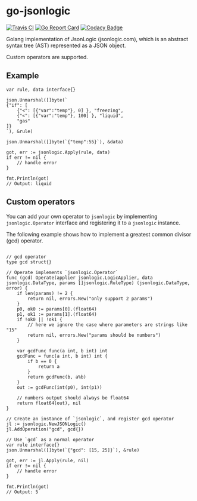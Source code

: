 # go-jsonlogic

[![Travis CI](https://travis-ci.org/HuanTeng/go-jsonlogic.svg?branch=master)](https://travis-ci.org/HuanTeng/go-jsonlogic)
[![Go Report Card](https://goreportcard.com/badge/github.com/HuanTeng/go-jsonlogic)](https://goreportcard.com/report/github.com/HuanTeng/go-jsonlogic)
[![Codacy Badge](https://api.codacy.com/project/badge/Grade/3e9df51b227c47b6b903a2a78ae62072)](https://www.codacy.com/app/the729/go-jsonlogic?utm_source=github.com&amp;utm_medium=referral&amp;utm_content=HuanTeng/go-jsonlogic&amp;utm_campaign=Badge_Grade)

Golang implementation of JsonLogic (jsonlogic.com), which is an abstract syntax tree (AST) represented as a JSON object. 

Custom operators are supported.

## Example

```golang
var rule, data interface{}

json.Unmarshal([]byte(`
{"if": [
	{"<": [{"var":"temp"}, 0] }, "freezing",
	{"<": [{"var":"temp"}, 100] }, "liquid",
	"gas"
]}
`), &rule)

json.Unmarshal([]byte(`{"temp":55}`), &data)

got, err := jsonlogic.Apply(rule, data)
if err != nil {
	// handle error
}

fmt.Println(got)
// Output: liquid
```

## Custom operators

You can add your own operator to `jsonlogic` by implementing `jsonlogic.Operator` interface and registering it to a `jsonlogic` instance.

The following example shows how to implement a greatest common divisor (gcd) operator.

```golang

// gcd operator
type gcd struct{}

// Operate implements `jsonlogic.Operator`
func (gcd) Operate(applier jsonlogic.LogicApplier, data jsonlogic.DataType, params []jsonlogic.RuleType) (jsonlogic.DataType, error) {
	if len(params) != 2 {
		return nil, errors.New("only support 2 params")
	}
	p0, ok0 := params[0].(float64)
	p1, ok1 := params[1].(float64)
	if !ok0 || !ok1 {
		// here we ignore the case where parameters are strings like "15"
		return nil, errors.New("params should be numbers")
	}

	var gcdFunc func(a int, b int) int
	gcdFunc = func(a int, b int) int {
		if b == 0 {
			return a
		}
		return gcdFunc(b, a%b)
	}
	out := gcdFunc(int(p0), int(p1))

	// numbers output should always be float64
	return float64(out), nil
}

// Create an instance of `jsonlogic`, and register gcd operator
jl := jsonlogic.NewJSONLogic()
jl.AddOperation("gcd", gcd{})

// Use `gcd` as a normal operator
var rule interface{}
json.Unmarshal([]byte(`{"gcd": [15, 25]}`), &rule)

got, err := jl.Apply(rule, nil)
if err != nil {
	// handle error
}

fmt.Println(got)
// Output: 5
```
